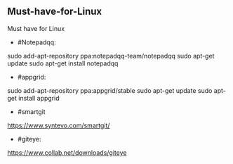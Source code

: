 ## Must-have-for-Linux
Must have for Linux

- #Notepadqq:

sudo add-apt-repository ppa:notepadqq-team/notepadqq
sudo apt-get update
sudo apt-get install notepadqq

- #appgrid:

sudo add-apt-repository ppa:appgrid/stable
sudo apt-get update
sudo apt-get install appgrid

- #smartgit

https://www.syntevo.com/smartgit/

- #giteye: 

https://www.collab.net/downloads/giteye


